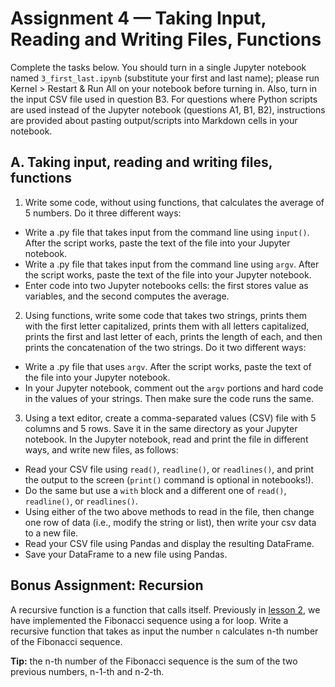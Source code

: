 # Assignment 4 — Taking Input, Reading and Writing Files, Functions

Complete the tasks below. You should turn in a single Jupyter notebook named `3_first_last.ipynb` (substitute your first
and last name); please run Kernel > Restart & Run All on your notebook before turning in. Also, turn in the input CSV
file used in question B3. For questions where Python scripts are used instead of the Jupyter notebook (questions A1, B1,
B2), instructions are provided about pasting output/scripts into Markdown cells in your notebook.

## A. Taking input, reading and writing files, functions

1. Write some code, without using functions, that calculates the average of 5 numbers. Do it three different ways:

- Write a .py file that takes input from the command line using `input()`. After the script works, paste the text of
  the file into your Jupyter notebook.
- Write a .py file that takes input from the command line using `argv`. After the script works, paste the text of
  the file into your Jupyter notebook.
- Enter code into two Jupyter notebooks cells: the first stores value as variables, and the second computes the
  average.

2. Using functions, write some code that takes two strings, prints them with the first letter capitalized, prints them
   with all letters capitalized, prints the first and last letter of each, prints the length of each, and then prints
   the concatenation of the two strings. Do it two different ways:

- Write a .py file that uses `argv`. After the script works, paste the text of the file into your Jupyter notebook.
- In your Jupyter notebook, comment out the `argv` portions and hard code in the values of your strings. Then make
  sure the code runs the same.

3. Using a text editor, create a comma-separated values (CSV) file with 5 columns and 5 rows. Save it in the same
   directory as your Jupyter notebook. In the Jupyter notebook, read and print the file in different ways, and write new
   files, as follows:

- Read your CSV file using `read()`, `readline()`, or `readlines()`, and print the output to the screen (`print()`
  command is optional in notebooks!).
- Do the same but use a `with` block and a different one of `read()`, `readline()`, or `readlines()`.
- Using either of the two above methods to read in the file, then change one row of data (i.e., modify the string or
  list), then write your csv data to a new file.
- Read your CSV file using Pandas and display the resulting DataFrame.
- Save your DataFrame to a new file using Pandas.

## **Bonus Assignment:** Recursion

A recursive function is a function that calls itself. Previously in [lesson 2](lesson02.md), we have implemented
the Fibonacci sequence using a for loop. Write a recursive function that takes as input the number `n` 
calculates n-th number of the Fibonacci sequence.

**Tip:** the n-th number of the Fibonacci sequence is the sum of the two previous numbers, n-1-th and n-2-th.
